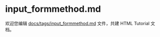 input_formmethod.md
===

欢迎您编辑 <a target="__blank" href="https://github.com/jaywcjlove/html-tutorial/blob/main/docs/tags/input_formmethod.md">docs/tags/input_formmethod.md</a> 文件，共建 HTML Tutorial 文档。